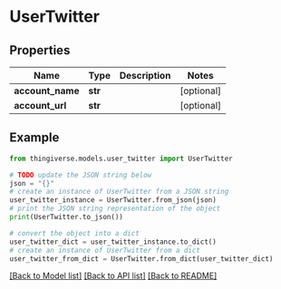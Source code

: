 # UserTwitter


## Properties

Name | Type | Description | Notes
------------ | ------------- | ------------- | -------------
**account_name** | **str** |  | [optional] 
**account_url** | **str** |  | [optional] 

## Example

```python
from thingiverse.models.user_twitter import UserTwitter

# TODO update the JSON string below
json = "{}"
# create an instance of UserTwitter from a JSON string
user_twitter_instance = UserTwitter.from_json(json)
# print the JSON string representation of the object
print(UserTwitter.to_json())

# convert the object into a dict
user_twitter_dict = user_twitter_instance.to_dict()
# create an instance of UserTwitter from a dict
user_twitter_from_dict = UserTwitter.from_dict(user_twitter_dict)
```
[[Back to Model list]](../README.md#documentation-for-models) [[Back to API list]](../README.md#documentation-for-api-endpoints) [[Back to README]](../README.md)


